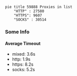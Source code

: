 
```mermaid
pie title 59888 Proxies in list
    "HTTP" : 27580
    "HTTPS": 9607
    "SOCKS" : 30514
```

### Some Info
#### Average Timeout

- mixed: 3.6s
- http: 1.9s
- https: 8.2s
- socks: 5.2s
